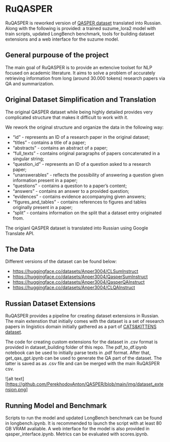 # RuQASPER
RuQASPER is reworked version of [QASPER dataset](https://paperswithcode.com/dataset/qasper) translated into Russian. Along with the following is provided: a trained suzume_lora2 model with train scripts, updated LongBench benchmark, tools for building dataset extensions and a web interface for the suzume model.  


## General purpouse of the project
The main goal of RuQASPER is to provide an extencive toolset for NLP focused on academic literature. It aims to solve a problem of accurately retrieving information from long (around 30.000 tokens) research papers via QA and summarization. 

## Original Dataset Simplification and Translation
The original QASPER dataset while being highly detailed provides very complicated structure that makes it difficult to work with it.

We rework the original structure and organize the data in the following way:

* “id” - represents an ID of a research paper in the original dataset;
* “titles” - contains a title of a paper;
* “abstracts” - contains an abstract of a paper;
* “full_texts” - contains original paragraphs of papers concatenated in a singular string;
* “question_id” - represents an ID of a question asked to a research paper;
* “unanswerables” - reflects the possibility of answering a question given information present in a paper;
* “questions” - contains a question to a paper’s content;
* “answers” - contains an answer to a provided question;
* “evidences” - contains evidence accompanying given answers;
* “figures_and_tables” - contains references to figures and tables originally present in a paper;
* “split” - contains information on the split that a dataset entry originated from.

The origianl QASPER dataset is translated into Russian using Google Translate API. 

## The Data
Different versions of the dataset can be found below:

* https://huggingface.co/datasets/Anper3004/CLSumInstruct
* https://huggingface.co/datasets/Anper3004/QasperSumInstruct
* https://huggingface.co/datasets/Anper3004/QasperQAInstruct
* https://huggingface.co/datasets/Anper3004/CLQAInstruct

## Russian Dataset Extensions
RuQASPER provides a pipeline for creating dataset extensions in Russian. The main extenstion that initially comes with the dataset is a set of research papers in lingistics domain initially gathered as a part of [CATS&KITTENS dataset](https://scholarsarchive.byu.edu/rlj/vol71/iss1/7/).

The code for creating custom extensions for the dataset in .csv format is provided in dataset_building folder of this repo. The pdf_to_df.ipynb notebook can be used to initially parse texts in .pdf format. After that, get_qas_gpt.ipynb can be used to generate the QA part of the dataset. The latter is saved as as .csv file and can be merged with the main RuQASPER csv. 

![alt text][https://github.com/PerekhodovAnton/QASPER/blob/main/img/dataset_extension.png]

## Running Model and Benchmark 
Scripts to run the model and updated LongBench benchmark can be found in longbench.ipynb. It is recommended to launch the script with at least 80 GB VRAM avaliable. A web interface for the model is also provided in qasper_interface.ipynb. Metrics can be evaluated with scores.ipynb. 
